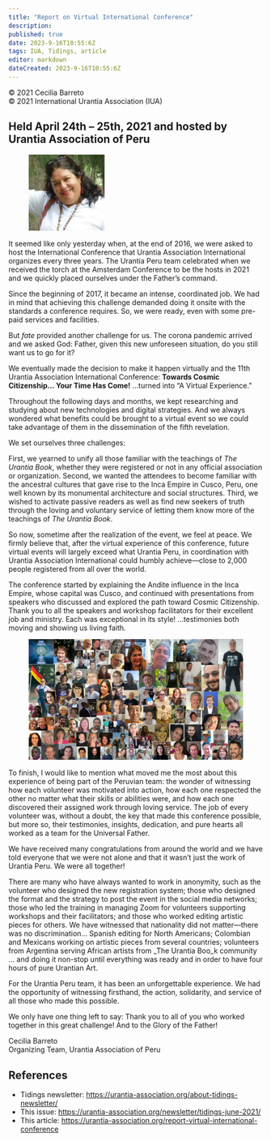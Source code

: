 ```yaml
---
title: "Report on Virtual International Conference"
description: 
published: true
date: 2023-9-16T10:55:6Z
tags: IUA, Tidings, article
editor: markdown
dateCreated: 2023-9-16T10:55:6Z
---
```


<p class="v-card v-sheet theme--light gray lighten-3 px-2">© 2021 Cecilia Barreto<br>© 2021 International Urantia Association (IUA)</p>

## Held April 24th – 25th, 2021 and hosted by Urantia Association of Peru

<figure id="Figure_1" class="image urantiapedia image-style-align-left">
<img src="../../../image/article/IUA_Tidings/Cecilia-Barrito-150x150.jpg">
</figure>

It seemed like only yesterday when, at the end of 2016, we were asked to host the International Conference that Urantia Association International organizes every three years. The Urantia Peru team celebrated when we received the torch at the Amsterdam Conference to be the hosts in 2021 and we quickly placed ourselves under the Father’s command.

Since the beginning of 2017, it became an intense, coordinated job. We had in mind that achieving this challenge demanded doing it onsite with the standards a conference requires. So, we were ready, even with some pre-paid services and facilities. 

But _fate_ provided another challenge for us. The corona pandemic arrived and we asked God: Father, given this new unforeseen situation, do you still want us to go for it? 

We eventually made the decision to make it happen virtually and the 11th Urantia Association International Conference: **Towards Cosmic Citizenship… Your Time Has Come!** …turned into “A Virtual Experience.”

Throughout the following days and months, we kept researching and studying about new technologies and digital strategies. And we always wondered what benefits could be brought to a virtual event so we could take advantage of them in the dissemination of the fifth revelation.

We set ourselves three challenges: 

First, we yearned to unify all those familiar with the teachings of _The Urantia Book_, whether they were registered or not in any official association or organization. Second, we wanted the attendees to become familiar with the ancestral cultures that gave rise to the Inca Empire in Cusco, Peru, one well known by its monumental architecture and social structures. Third, we wished to activate passive readers as well as find new seekers of truth through the loving and voluntary service of letting them know more of the teachings of _The Urantia Book_.

So now, sometime after the realization of the event, we feel at peace. We firmly believe that, after the virtual experience of this conference, future virtual events will largely exceed what Urantia Peru, in coordination with Urantia Association International could humbly achieve—close to 2,000 people registered from all over the world.

The conference started by explaining the Andite influence in the Inca Empire, whose capital was Cusco, and continued with presentations from speakers who discussed and explored the path toward Cosmic Citizenship. Thank you to all the speakers and workshop facilitators for their excellent job and ministry. Each was exceptional in its style! …testimonies both moving and showing us living faith.
<br style="clear:both;"/>

<figure id="Figure_2" class="image urantiapedia">
<img src="../../../image/article/IUA_Tidings/Peru-Conference-Volunteers-Collage-706x397.jpg">
</figure>

To finish, I would like to mention what moved me the most about this experience of being part of the Peruvian team: the wonder of witnessing how each volunteer was motivated into action, how each one respected the other no matter what their skills or abilities were, and how each one discovered their assigned work through loving service. The job of every volunteer was, without a doubt, the key that made this conference possible, but more so, their testimonies, insights, dedication, and pure hearts all worked as a team for the Universal Father.

We have received many congratulations from around the world and we have told everyone that we were not alone and that it wasn’t just the work of Urantia Peru. We were all together! 

There are many who have always wanted to work in anonymity, such as the volunteer who designed the new registration system; those who designed the format and the strategy to post the event in the social media networks; those who led the training in managing Zoom for volunteers supporting workshops and their facilitators; and those who worked editing artistic pieces for others. We have witnessed that nationality did not matter—there was no discrimination… Spanish editing for North Americans; Colombian and Mexicans working on artistic pieces from several countries; volunteers from Argentina serving African artists from _The Urantia Boo_k community … and doing it non-stop until everything was ready and in order to have four hours of pure Urantian Art.

For the Urantia Peru team, it has been an unforgettable experience. We had the opportunity of witnessing firsthand, the action, solidarity, and service of all those who made this possible.

We only have one thing left to say: Thank you to all of you who worked together in this great challenge! And to the Glory of the Father!

Cecilia Barreto   
Organizing Team, Urantia Association of Peru

## References

- Tidings newsletter: https://urantia-association.org/about-tidings-newsletter/
- This issue: https://urantia-association.org/newsletter/tidings-june-2021/
- This article: https://urantia-association.org/report-virtual-international-conference